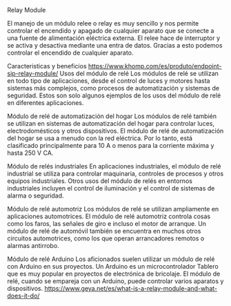 Relay Module

El manejo de un módulo relee o relay es muy
sencillo y nos permite controlar el encendido y
apagado de cualquier aparato que se conecte a
una fuente de alimentación eléctrica externa. El
relee hace de interruptor y se activa y desactiva
mediante una entra de datos. Gracias a esto
podemos controlar el encendido de cualquier
aparato. 

Caracteristicas y beneficios
https://www.khomp.com/es/produto/endpoint-sip-relay-module/ 
Usos del módulo de relé
Los módulos de relé se utilizan en todo tipo de aplicaciones, desde el control de luces y motores hasta sistemas más complejos, 
como procesos de automatización y sistemas de seguridad. Estos son solo algunos ejemplos de los usos del módulo de relé en diferentes aplicaciones.

Módulo de relé de automatización del hogar
Los módulos de relé también se utilizan en sistemas de automatización del hogar para controlar luces, electrodomésticos y otros dispositivos. 
El módulo de relé de automatización del hogar se usa a menudo con la red eléctrica. Por lo tanto, está clasificado principalmente para 10 A o menos para la corriente máxima y hasta 250 V CA.

Módulo de relés industriales
En aplicaciones industriales, el módulo de relé industrial se utiliza para controlar maquinaria, controles de procesos y otros equipos industriales. 
Otros usos del módulo de relés en entornos industriales incluyen el control de iluminación y el control de sistemas de alarma o seguridad.

Módulo de relé automotriz
Los módulos de relé se utilizan ampliamente en aplicaciones automotrices. El módulo de relé automotriz controla cosas como los faros, 
las señales de giro e incluso el motor de arranque. Un módulo de relé de automóvil también se encuentra en muchos otros circuitos automotrices, como los que operan arrancadores remotos o alarmas antirrobo.

Módulo de relé Arduino
Los aficionados suelen utilizar un módulo de relé con Arduino en sus proyectos. Un Arduino es un microcontrolador Tablero que es muy popular en proyectos de electrónica de bricolaje. 
El módulo de relé, cuando se empareja con un Arduino, puede controlar varios aparatos y dispositivos.
https://www.geya.net/es/what-is-a-relay-module-and-what-does-it-do/ 
